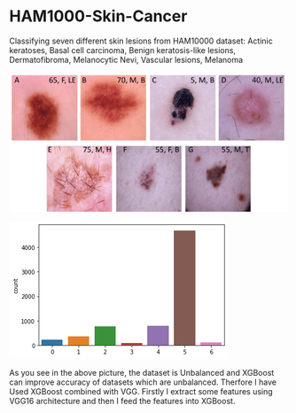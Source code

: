 # HAM1000-Skin-Cancer
Classifying seven different skin lesions from HAM10000 dataset: Actinic keratoses, Basal cell carcinoma, Benign keratosis-like lesions, Dermatofibroma, Melanocytic Nevi, Vascular lesions, Melanoma 
 
 
![alt text](1.png)

![alt text](2.png) 

As you see in the above picture, the dataset is Unbalanced and XGBoost can improve accuracy of datasets which are unbalanced. Therfore I have Used XGBoost combined with VGG.
Firstly I extract some features using VGG16 architecture and then I feed the features into XGBoost.
